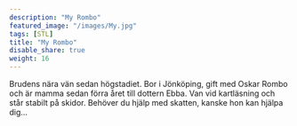 ```yaml
---
description: "My Rombo"
featured_image: "/images/My.jpg"
tags: [STL]
title: "My Rombo"
disable_share: true
weight: 16
---
```

Brudens nära vän sedan högstadiet. Bor i Jönköping, gift med Oskar Rombo och är mamma sedan förra året till dottern Ebba. Van vid kartläsning och står stabilt på skidor. Behöver du hjälp med skatten, kanske hon kan hjälpa dig...